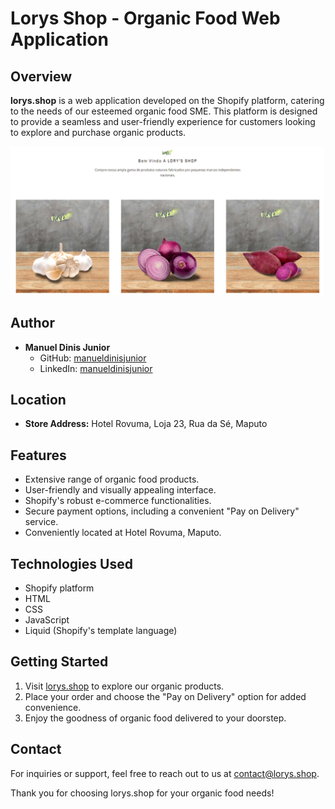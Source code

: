 # Lorys Shop - Organic Food Web Application

## Overview

**lorys.shop** is a web application developed on the Shopify platform, catering to the needs of our esteemed organic food SME. This platform is designed to provide a seamless and user-friendly experience for customers looking to explore and purchase organic products.

<img src="https://github.com/manueldinisjunior/lorys.shop/raw/main/landing-page.jpeg" alt="Lorys Shop Landing Page">

## Author

- **Manuel Dinis Junior**
  - GitHub: [manueldinisjunior](https://github.com/manueldinisjunior)
  - LinkedIn: [manueldinisjunior](https://linkedin.com/in/manueldinisjunior)

## Location

- **Store Address:** Hotel Rovuma, Loja 23, Rua da Sé, Maputo

## Features

- Extensive range of organic food products.
- User-friendly and visually appealing interface.
- Shopify's robust e-commerce functionalities.
- Secure payment options, including a convenient "Pay on Delivery" service.
- Conveniently located at Hotel Rovuma, Maputo.

## Technologies Used

- Shopify platform
- HTML
- CSS
- JavaScript
- Liquid (Shopify's template language)

## Getting Started

1. Visit [lorys.shop](https://lorys.shop) to explore our organic products.
2. Place your order and choose the "Pay on Delivery" option for added convenience.
3. Enjoy the goodness of organic food delivered to your doorstep.

## Contact

For inquiries or support, feel free to reach out to us at [contact@lorys.shop](mailto:contact@lorys.shop).

Thank you for choosing lorys.shop for your organic food needs!
